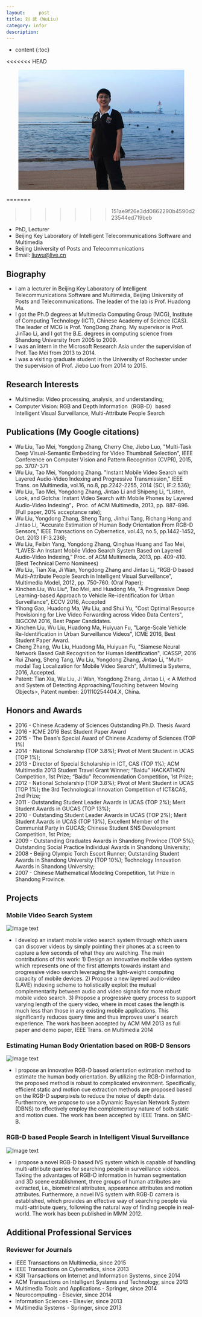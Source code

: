 ```yaml
---
layout:     post
title: 刘 武 (WuLiu)   
category: infor
description: 
---
```

* content
{:toc}

<<<<<<< HEAD
<center><img src="/images/liuwu.jpg"  /></center>


=======
>>>>>>> 151ae9f26e3dd0862290b4590d223544ed719beb
* PhD, Lecturer
* Beijing Key Laboratory of Intelligent Telecommunications Software and Multimedia
* Beijing University of Posts and Telecommunications
* Email: liuwu@live.cn
## Biography
* I am a lecturer in Beijing Key Laboratory of Intelligent Telecommunications Software and Multimedia, Beijing University of Posts and Telecommunications. The leader of the lab is Prof. Huadong Ma. 
* I got the Ph.D degrees at Multimedia Computing Group (MCG), Institute of Computing Technology (ICT), Chinese Academy of Science (CAS). The leader of MCG is Prof. YongDong Zhang. My supervisor is Prof. JinTao Li, and I got the B.E. degrees in computing science from Shandong University from 2005 to 2009.
* I was an intern in the Microsoft Research Asia under the supervision of Prof. Tao Mei from 2013 to 2014.
* I was a visiting graduate student in the University of Rochester under the supervision of Prof. Jiebo Luo from 2014 to 2015.

## Research Interests
* Multimedia: Video processing, analysis, and understanding;
* Computer Vision: RGB and Depth Information（RGB-D）based Intelligent Visual Surveillance, Multi-Attribute People Search

## Publications  (My Google citations)
* Wu Liu, Tao Mei, Yongdong Zhang, Cherry Che, Jiebo Luo, "Multi-Task Deep Visual-Semantic Embedding for Video Thumbnail Selection", IEEE Conference on Computer Vision and Pattern Recognition (CVPR), 2015, pp. 3707-371
* Wu Liu, Tao Mei, Yongdong Zhang. "Instant Mobile Video Search with Layered Audio-Video Indexing and Progressive Transmission," IEEE Trans. on Multimedia, vol.16, no.8, pp.2242-2255, 2014 (SCI, IF:2.536);
* Wu Liu, Tao Mei, Yongdong Zhang, Jintao Li and Shipeng Li, “Listen, Look, and Gotcha: Instant Video Search with Mobile Phones by Layered Audio-Video Indexing”，Proc. of ACM Multimedia, 2013, pp. 887-896. (Full paper, 20% acceptance rate);
* Wu Liu, Yongdong Zhang, Sheng Tang, Jinhui Tang, Richang Hong and Jintao Li, "Accurate Estimation of Human Body Orientation From RGB-D Sensors," IEEE Transactions on Cybernetics, vol.43, no.5, pp.1442-1452, Oct. 2013 (IF:3.236);
* Wu Liu, Feibin Yang, Yongdong Zhang, Qinghua Huang and Tao Mei, “LAVES: An Instant Mobile Video Search System Based on Layered Audio-Video Indexing,” Proc. of ACM Multimedia, 2013, pp. 409-410. (Best Technical Demo Nominees)
* Wu Liu, Tian Xia, Ji Wan, Yongdong Zhang and Jintao Li, “RGB-D based Multi-Attribute People Search in Intelligent Visual Surveillance”, Multimedia Model, 2012, pp. 750-760. (Oral Paper);
* Xinchen Liu, Wu Liu*, Tao Mei, and Huadong Ma, "A Progressive Deep Learning-based Approach to Vehicle Re-identification for Urban Surveillance", ECCV 2016, Accepted
* Yihong Gao, Huadong Ma, Wu Liu, and Shui Yu, "Cost Optimal Resource Provisioning for Live Video Forwarding across Video Data Centers", BIGCOM 2016, Best Paper Candidates.
* Xinchen Liu, Wu Liu, Huadong Ma, Huiyuan Fu, "Large-Scale Vehicle Re-Identification in Urban Surveillance Videos", ICME 2016, Best Student Paper Award.
* Cheng Zhang, Wu Liu, Huadong Ma, Huiyuan Fu, "Siamese Neural Network Based Gait Recognition for Human Identification", ICASSP, 2016
* Rui Zhang, Sheng Tang, Wu Liu, Yongdong Zhang, Jintao Li, "Multi-modal Tag Localization for Mobile Video Search", Multimedia Systems, 2016, Accepted.
* Patent: Tian Xia, Wu Liu, Ji Wan, Yongdong Zhang, Jintao Li, < A Method and System of Detecting Approaching/Touching between Moving Objects>, Patent number: 201110254404.X, China.﻿

## Honors and Awards
* 2016 - Chinese Academy of Sciences Outstanding Ph.D. Thesis Award
* 2016 - ICME 2016 Best Student Paper Award
* 2015 - The Dean‘s Special Award of Chinese Academy of Sciences (TOP 1%)
* 2014 - National Scholarship (TOP 3.8%); Pivot of Merit Student in UCAS (TOP 1%); 
* 2013 - Director of Special Scholarship in ICT, CAS (TOP 1%); ACM Multimedia 2013 Student Travel Grant Winner; “Baidu” HACKATHON Competition, 1st Prize; “Baidu” Recommendation Competition, 1st Prize; 
* 2012 - National Scholarship (TOP 3.8%); Pivot of Merit Student in UCAS (TOP 1%); the 3rd Technological Innovation Competition of ICT&CAS, 2nd Prize;
* 2011 - Outstanding Student Leader Awards in UCAS (TOP 2%); Merit Student Awards in GUCAS (TOP 13%);
* 2010 - Outstanding Student Leader Awards in UCAS (TOP 2%); Merit Student Awards in UCAS (TOP 13%), Excellent Member of the Communist Party in GUCAS; Chinese Student SNS Development Competition, 1st Prize;
* 2009 - Outstanding Graduates Awards in Shandong Province (TOP 5%); Outstanding Social Practice Individual Awards in Shandong University;
* 2008 - Beijing Olympic Torch Escort Runner; Outstanding Student Awards in Shandong University (TOP 10%); Technology Innovation Awards in Shandong University;
* 2007 - Chinese Mathematical Modeling Competition, 1st Prize in Shandong Province.
## Projects
### Mobile Video Search System
![Image text](http://liuwu.weebly.com/uploads/2/2/2/1/22218328/3494847.jpg?510)
* I develop an instant mobile video search system through which users can discover videos by simply pointing their phones at a screen to capture a few seconds of what they are watching. The main contributions of this work: 1) Design an innovative mobile video system which represents one of the first attempts towards instant and progressive video search leveraging the light-weight computing capacity of mobile devices. 2) Propose a new layered audio-video (LAVE) indexing scheme to holistically exploit the mutual complementarity between audio and video signals for more robust mobile video search. 3) Propose a progressive query process to support varying length of the query video, where in most cases the length is much less than those in any existing mobile applications. This significantly reduces query time and thus improves user's search experience. The work has been accepted by ACM MM 2013 as full paper and demo paper, IEEE Trans. on Multimedia 2014
### Estimating Human Body Orientation based on RGB-D Sensors
![Image text](http://liuwu.weebly.com/uploads/2/2/2/1/22218328/__8120046.png)
* I propose an innovative RGB-D based orientation estimation method to estimate the human body orientation. By utilizing the RGB-D information, the proposed method is robust to complicated environment. Specifically, efficient static and motion cue extraction methods are proposed based on the RGB-D superpixels to reduce the noise of depth data. Furthermore, we propose to use a Dynamic Bayesian Network System (DBNS) to effectively employ the complementary nature of both static and motion cues. The work has been accepted by IEEE Trans. on SMC-B.
### RGB-D based People Search in Intelligent Visual Surveillance
![Image text](http://liuwu.weebly.com/uploads/2/2/2/1/22218328/__8120046.png)
* I propose a novel RGB-D based IVS system which is capable of handling multi-attribute queries for searching people in surveillance videos. Taking the advantages of RGB-D information in human segmentation and 3D scene establishment, three groups of human attributes are extracted, i.e., biometrical attributes, appearance attributes and motion attributes. Furthermore, a novel IVS system with RGB-D camera is established, which provides an effective way of searching people via multi-attribute query, following the natural way of finding people in real-world. The work has been published in MMM 2012. 
## Additional Professional Services
### Reviewer for Journals
* IEEE Transactions on Multimedia, since 2015
* IEEE Transactions on Cybernetics, since 2013
* KSII Transactions on Internet and Information Systems, since 2014
* ACM Transactions on Intelligent Systems and Technology, since 2013
* Multimedia Tools and Applications - Springer, since 2014
* Neurocomputing - Elsevier, since 2014
* Information Sciences - Elsevier, since 2013
* Multimedia Systems - Springer, since 2013



